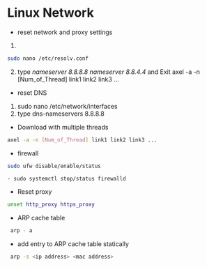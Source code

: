 # Linux Network

- reset network and proxy settings
1.  
```bash
sudo nano /etc/resolv.conf
```
2. type _nameserver 8.8.8.8 nameserver 8.8.4.4_ and Exit
axel -a -n [Num_of_Thread] link1 link2 link3 ...

- reset DNS
1. sudo nano /etc/network/interfaces
2. type dns-nameservers 8.8.8.8
- Download with multiple threads
```bash
axel -a -n [Num_of_Thread] link1 link2 link3 ...
```

- firewall
```bash
sudo ufw disable/enable/status
```


```bash
- sudo systemctl stop/status firewalld
```

- Reset proxy
```bash
unset http_proxy https_proxy
```

- ARP cache table
```bash
 arp - a
```

- add entry to ARP cache table statically
```bash
 arp -s <ip address> <mac address>
```